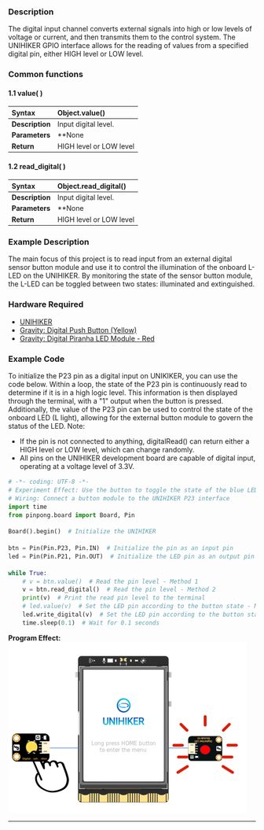 ### **Description**
The digital input channel converts external signals into high or low levels of voltage or current, and then transmits them to the control system. The UNIHIKER GPIO interface allows for the reading of values from a specified digital pin, either HIGH level or LOW level.
### **Common functions**  




#### 1.1 value( )
| **Syntax**          | **Object.value()**         |  
| :--------------     | :--------------------      |
| **Description**     | Input digital level.       |  
| **Parameters**      | **None                     |  
| **Return**          | HIGH level or LOW level    |  

#### 1.2 read_digital( )
| **Syntax**          | **Object.read_digital()**         |  
| :--------------     | :--------------------      |
| **Description**     | Input digital level.       |  
| **Parameters**      | **None                     |  
| **Return**          | HIGH level or LOW level    |  




### **Example Description**
The main focus of this project is to read input from an external digital sensor button module and use it to control the illumination of the onboard L-LED on the UNIHIKER. By monitoring the state of the sensor button module, the L-LED can be toggled between two states: illuminated and extinguished.
### **Hardware Required**

- [UNIHIKER]()
- [Gravity: Digital Push Button (Yellow)](https://www.dfrobot.com/product-73.html)
- [Gravity: Digital Piranha LED Module - Red](https://www.dfrobot.com/product-471.html)
### **Example Code**
To initialize the P23 pin as a digital input on UNIKIKER, you can use the code below. Within a loop, the state of the P23 pin is continuously read to determine if it is in a high logic level. This information is then displayed through the terminal, with a "1" output when the button is pressed. Additionally, the value of the P23 pin can be used to control the state of the onboard LED (L light), allowing for the external button module to govern the status of the LED.
Note:

- If the pin is not connected to anything, digitalRead() can return either a HIGH level or LOW level, which can change randomly.
- All pins on the UNIHIKER development board are capable of digital input, operating at a voltage level of 3.3V.
```python
# -*- coding: UTF-8 -*-
# Experiment Effect: Use the button to toggle the state of the blue LED labeled "L" on the back of the UNIHIKER.
# Wiring: Connect a button module to the UNIHIKER P23 interface
import time
from pinpong.board import Board, Pin

Board().begin()  # Initialize the UNIHIKER

btn = Pin(Pin.P23, Pin.IN)  # Initialize the pin as an input pin
led = Pin(Pin.P21, Pin.OUT)  # Initialize the LED pin as an output pin

while True:
    # v = btn.value()  # Read the pin level - Method 1
    v = btn.read_digital()  # Read the pin level - Method 2
    print(v)  # Print the read pin level to the terminal
    # led.value(v)  # Set the LED pin according to the button state - Method 1
    led.write_digital(v)  # Set the LED pin according to the button state - Method 2
    time.sleep(0.1)  # Wait for 0.1 seconds

```
**Program Effect:**
![image.png](img/2_Digital_Input_GPIO_/1722838953234-a191f90e-311b-41b7-9e96-c35b946d8a15.png)



---
